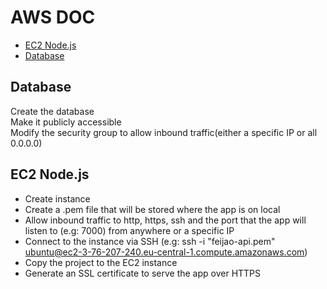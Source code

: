 # AWS DOC

- [EC2 Node.js](#ec2-nodejs)
- [Database](#database)

## Database

Create the database  
Make it publicly accessible  
Modify the security group to allow inbound traffic(either a specific IP or all 0.0.0.0)

## EC2 Node.js

- Create instance
- Create a .pem file that will be stored where the app is on local
- Allow inbound traffic to http, https, ssh and the port that the app will listen to (e.g: 7000) from anywhere or a specific IP
- Connect to the instance via SSH (e.g: ssh -i "feijao-api.pem" ubuntu@ec2-3-76-207-240.eu-central-1.compute.amazonaws.com)
- Copy the project to the EC2 instance
- Generate an SSL certificate to serve the app over HTTPS

